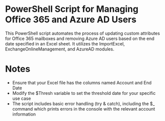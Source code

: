 # PowerShell Script for Managing Office 365 and Azure AD Users 

This PowerShell script automates the process of updating custom attributes for Office 365 mailboxes and removing Azure AD users based on the end date specified in an Excel sheet. It utilizes the ImportExcel, ExchangeOnlineManagement, and AzureAD modules.

# Notes

- Ensure that your Excel file has the columns named Account and End Date
- Modify the $Thresh variable to set the threshold date for your specific use case
- The script includes basic error handling (try & catch), including the $_ command which prints errors in the console with the relevant account information
